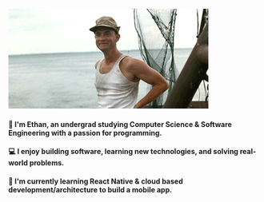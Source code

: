 

![Ethan's Banner](./1719958019269.gif)

#### 🔭 I'm Ethan, an undergrad studying Computer Science & Software Engineering with a passion for programming.
#### 💻 I enjoy building software, learning new technologies, and solving real-world problems.  
#### 🌱 I'm currently learning React Native & cloud based development/architecture to build a mobile app.


<!--
**EthanLynam/EthanLynam** is a ✨ _special_ ✨ repository because its `README.md` (this file) appears on your GitHub profile.

Here are some ideas to get you started:

- 🔭 I’m currently working on ...
- 🌱 I’m currently learning ...
- 👯 I’m looking to collaborate on ...
- 🤔 I’m looking for help with ...
- 💬 Ask me about ...
- 📫 How to reach me: ...
- 😄 Pronouns: ...
- ⚡ Fun fact: ...
-->
